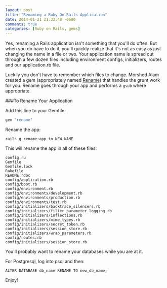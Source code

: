 ```yaml
---
layout: post
title: "Renaming a Ruby On Rails Application"
date: 2014-01-21 21:32:48 -0600
comments: true
categories: [Ruby on Rails, gems]
---
```


Yes, renaming a Rails application isn't something that you'll do often.  But when you do have to do it, you'll quickly realize that it's not as easy as just changing the name in a file or two. Your application name is spread out through a few dozen files including environment configs, initializers, routes and our application.rb file.

Luckily you don't have to remember which files to change.  Morshed Alam created a gem (appropriately named [Rename](https://github.com/morshedalam/rename)) that handles the grunt work for you.  Rename goes through your app and performs a ```gsub``` where appropriate.

###To Rename Your Application

Add this line to your Gemfile:
``` ruby
gem "rename"
```
<!--more-->

Rename the app:
```
rails g rename:app_to NEW_NAME
```

This will rename the app in all of these files:

```
config.ru
Gemfile
Gemfile.lock
Rakefile
README.rdoc
config/application.rb
config/boot.rb
config/environment.rb
config/environments/development.rb
config/environments/production.rb
config/environments/test.rb
config/initializers/backtrace_silencers.rb
config/initializers/filter_parameter_logging.rb
config/initializers/inflections.rb
config/initializers/mime_types.rb
config/initializers/secret_token.rb
config/initializers/session_store.rb
config/initializers/wrap_parameters.rb
config/routes.rb
config/initializers/session_store.rb
```

You'll probably want to rename your databases while you are at it.

For Postgresql, log into psql and then:
```
ALTER DATABASE db_name RENAME TO new_db_name;
```

Enjoy!